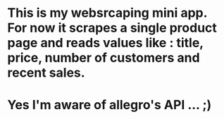 # This is my websrcaping mini app. For now it scrapes a single product page and reads values like : title, price, number of customers and recent sales.
# Yes I'm aware of allegro's API ... ;)
